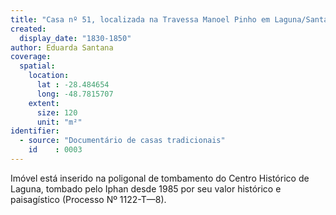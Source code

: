 ```yaml
---
title: "Casa nº 51, localizada na Travessa Manoel Pinho em Laguna/Santa Catarina"
created:
  display_date: "1830-1850"
author: Eduarda Santana
coverage:
  spatial:
    location:
      lat : -28.484654
      long: -48.7815707
    extent:
      size: 120
      unit: "m²"
identifier:
  - source: "Documentário de casas tradicionais"
    id    : 0003
---
```


Imóvel está inserido na poligonal de tombamento do Centro Histórico de Laguna, tombado pelo Iphan desde 1985 por seu valor histórico e paisagístico 
(Processo Nº 1122-T—8).
